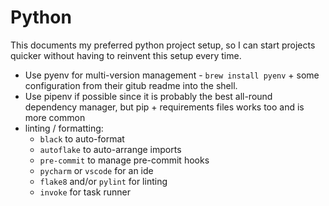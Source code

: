 # Python

This documents my preferred python project setup, so I can start projects quicker without having to reinvent this setup every time.

- Use pyenv for multi-version management - `brew install pyenv` + some configuration from their gitub readme into the shell.
- Use pipenv if possible since it is probably the best all-round dependency manager, but pip + requirements files works too and is more common
- linting / formatting:
  - `black` to auto-format
  - `autoflake` to auto-arrange imports
  - `pre-commit` to manage pre-commit hooks
  - `pycharm` or `vscode` for an ide
  - `flake8` and/or `pylint` for linting
  - `invoke` for task runner

